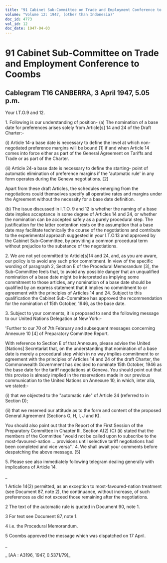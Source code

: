 ```yaml
---
title: "91 Cabinet Sub-Committee on Trade and Employment Conference to Coombs"
volume: "Volume 12: 1947, (other than Indonesia)"
doc_id: 4773
vol_id: 12
doc_date: 1947-04-03
---
```


# 91 Cabinet Sub-Committee on Trade and Employment Conference to Coombs

## Cablegram T16 CANBERRA, 3 April 1947, 5.05 p.m.

Your I.T.O.9 and 12.

1\. Following is our understanding of position- (a) The nomination of a base date for preferences arises solely from Article[s] 14 and 24 of the Draft Charter:-

(i) Article 14-a base date is necessary to define the level at which non-negotiated preference margins will be bound [1] if and when Article 14 comes into force either as part of the General Agreement on Tariffs and Trade or as part of the Charter.

(ii) Article 24-a base date is necessary to define the starting- point of automatic elimination of preference margins if the 'automatic rule' in any form operates during the Geneva negotiations. [2]

Apart from these draft Articles, the schedules emerging from the negotiations could themselves specify all operative rates and margins under the Agreement without the necessity for a base date definition.

(b) The issue discussed in I.T.O. 9 and 12 is whether the naming of a base date implies acceptance in some degree of Articles 14 and 24, or whether the nomination can be accepted safely as a purely procedural step. The justification for the latter contention rests on the assumption that a base date may facilitate technically the course of the negotiations and contribute to the experimental approach suggested in your I.T.O.13 and approved by the Cabinet Sub-Committee, by providing a common procedural term without prejudice to the substance of the negotiations.

2\. We are not yet committed to Article[s]14 and 24, and, as you are aware, our policy is to avoid any such prior commitment. In view of the specific wording of paragraph 2, Section E of the Procedural Memorandum [3], the Sub-Committee feels that, to avoid any possible danger that an unqualified nomination of a base date might be interpreted as implying some commitment to those articles, any nomination of a base date should be qualified by an express statement that it implies no commitment to or agreement with the principles of Articles 14 and 24. Subject to this qualification the Cabinet Sub-Committee has approved the recommendation for the nomination of 15th October, 1946, as the base date.

3\. Subject to your comments, it is proposed to send the following message to our United Nations Delegation at New York:-

'Further to our 70 of 7th February and subsequent messages concerning Annexure 10 [4] of Preparatory Committee Report.

With reference to Section E of that Annexure, please advise the United [Nations] Secretariat that, on the understanding that nomination of a base date is merely a procedural step which in no way implies commitment to or agreement with the principles of Articles 14 and 24 of the draft Charter, the Commonwealth Government has decided to nominate 15th October, 1946 as the base date for the tariff negotiations at Geneva. You should point out that this proviso is already implied in the reservations made in our previous communication to the United Nations on Annexure 10, in which, inter alia, we stated:-

(i) that we objected to the "automatic rule" of Article 24 (referred to in Section D);

(ii) that we reserved our attitude as to the form and content of the proposed General Agreement (Sections G, H, I, J and K).

You should also point out that the Report of the First Session of the Preparatory Committee in Chapter III, Section A(2) (C) (ii) stated that the members of the Committee "would not be called upon to subscribe to the most-favoured-nation ... provisions until selective tariff negotiations had been completed and vice versa".' 4. We shall await your comments before despatching the above message. [5]

5\. Please see also immediately following telegram dealing generally with implications of Article 14.

_

1 Article 14(2) permitted, as an exception to most-favoured-nation treatment (see Document 87, note 2), the continuance, without increase, of such preferences as did not exceed those remaining after the negotiations.

2 The text of the automatic rule is quoted in Document 90, note 1.

3 For text see Document 87, note 1.

4 i.e. the Procedural Memorandum.

5 Coombs approved the message which was dispatched on 17 April.

_

_ [AA : A3196, 1947, 0.5371/79]_
